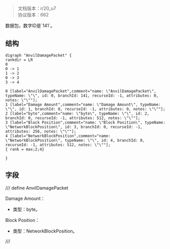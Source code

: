 # <!-- md:samp AnvilDamagePacket -->

> 文档版本：r/20_u7<br/>协议版本：662

<!-- md:samp AnvilDamagePacket -->数据包，数字ID是`141`。

## 结构

```viz
digraph "AnvilDamagePacket" {
rankdir = LR
0
0 -> 1
1 -> 2
0 -> 3
3 -> 4

0 [label="AnvilDamagePacket",comment="name: \"AnvilDamagePacket\", typeName: \"\", id: 0, branchId: 141, recurseId: -1, attributes: 0, notes: \"\""];
1 [label="Damage Amount",comment="name: \"Damage Amount\", typeName: \"\", id: 1, branchId: 0, recurseId: -1, attributes: 0, notes: \"\""];
2 [label="byte",comment="name: \"byte\", typeName: \"\", id: 2, branchId: 0, recurseId: -1, attributes: 512, notes: \"\""];
3 [label="Block Position",comment="name: \"Block Position\", typeName: \"NetworkBlockPosition\", id: 3, branchId: 0, recurseId: -1, attributes: 256, notes: \"\""];
4 [label="NetworkBlockPosition",comment="name: \"NetworkBlockPosition\", typeName: \"\", id: 4, branchId: 0, recurseId: -1, attributes: 512, notes: \"\""];
{ rank = max;2;4}

}

```

## 字段

/// define
AnvilDamagePacket

Damage Amount：<!-- md:samp byte -->

- 类型：byte。

Block Position：[<!-- md:samp NetworkBlockPosition -->](../types/networkblockposition.md)

- 类型：NetworkBlockPosition。


///
